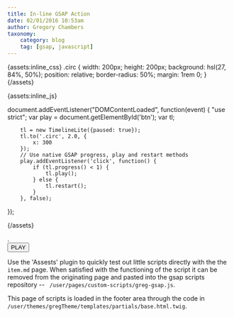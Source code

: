 ```yaml
---
title: In-line GSAP Action
date: 02/01/2016 10:53am
author: Gregory Chambers
taxonomy:
    category: blog
    tag: [gsap, javascript]
---
```


{assets:inline_css}
.circ {
            width: 200px;
            height: 200px;
            background: hsl(27, 84%, 50%);
            position: relative;
            border-radius: 50%;
            margin: 1rem 0;
        }
{/assets}

{assets:inline_js}

document.addEventListener("DOMContentLoaded", function(event) {
        "use strict";
            var play = document.getElementById('btn');
            var tl;

        tl = new TimelineLite({paused: true});
        tl.to('.circ', 2.0, {
            x: 300
        });
        // Use native GSAP progress, play and restart methods
        play.addEventListener('click', function() {
            if (tl.progress() < 1) {
                tl.play();
            } else {
                tl.restart();
            }
        }, false);
});

{/assets}

<div class="circ">.</div>
<button name="button" class="button" id="btn">PLAY</button>


Use the 'Assests' plugin to quickly test out little scripts directly with the the `item.md` page. When satisfied with the functioning of the script it can be removed from the originating page and pasted into the gsap scripts repository --  `
/user/pages/custom-scripts/greg-gsap.js`.

This page of scripts is loaded in the footer area through the code in `/user/themes/gregTheme/templates/partials/base.html.twig`.






